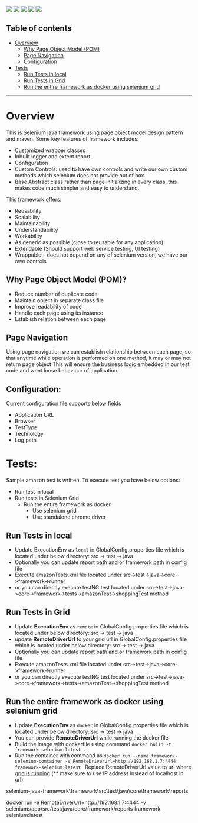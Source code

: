 ![](https://img.shields.io/badge/Selenium-Java-darkgreen?style=flat-square&logo=selenium)
![](https://img.shields.io/badge/Build_Automation-Maven-red?style=flat-square&logo=apachemaven&logoColor=red)
![](https://img.shields.io/badge/DesignPattern-Page_Object_Model-aqua?style=flat-square&logo=page)
![](https://img.shields.io/badge/Docker-gray?style=flat-square&logo=docker)
![](https://img.shields.io/badge/Selenium_Grid-gray?style=flat-square&logo=selenium)

## Table of contents
* [Overview](#overview)
  * [Why Page Object Model (POM)](#why-page-object-model-(POM)?)
  * [Page Navigation](#page-navigation)
  * [Configuration](#configuration)
* [Tests](#tests:)
  * [Run Tests in local](#run-tests-in-local)
  * [Run Tests in Grid](#run-tests-in-grid)
  * [Run the entire framework as docker using selenium grid](#run-the-entire-framework-as-docker-using-selenium-grid)
****


# Overview
This is Selenium java framework using page object model design pattern and maven. 
Some key features of framework includes:
    
  - Customized wrapper classes
  - Inbuilt logger and extent report
  - Configuration
  - Custom Controls: used to have own controls and write our own custom methods which selenium does not provide out of box.
  - Base Abstract class rather than page initializing in every class, this makes code much simpler and easy to understand.

This framework offers:
- Reusability
- Scalability
- Maintainability
- Understandability
- Workability
- As generic as possible (close to reusable for any application)
- Extendable (Should support web service testing, UI testing)
- Wrappable – does not depend on any of selenium version, we have our own controls

## Why Page Object Model (POM)?
- Reduce number of duplicate code
- Maintain object in separate class file
- Improve readability of code
- Handle each page using its instance
- Establish relation between each page

## Page Navigation
Using page navigation we can establish relationship between each page, so that anytime while operation is performed on one method, it may or may not return page object
This will ensure the business logic embedded in our test code and wont loose behaviour of application.

## Configuration:
Current configuration file supports below fields
- Application URL
- Browser
- TestType
- Technology
- Log path

# Tests:
Sample amazon test is written. To execute test you have below options:
- Run test in local
- Run tests in Selenium Grid
  - Run the entire framework as docker 
    - Use selenium grid
    - Use standalone chrome driver

## Run Tests in local
- Update ExecutionEnv as `local` in GlobalConfig.properties file which is located under below directory:
src -> test -> java
- Optionally you can update report path and or framework path in config file
- Execute amazonTests.xml file located under src->test->java->core->framework->runner
- or you can directly execute testNG test located under src->test->java->core->framework->tests->amazonTest->shoppingTest method

## Run Tests in Grid
- Update **ExecutionEnv** as `remote` in GlobalConfig.properties file which is located under below directory:
  src -> test -> java
- update **RemoteDriverUrl** to your grid url in GlobalConfig.properties file which is located under below directory:
  src -> test -> java
- Optionally you can update report path and or framework path in config file
- Execute amazonTests.xml file located under src->test->java->core->framework->runner
- or you can directly execute testNG test located under src->test->java->core->framework->tests->amazonTest->shoppingTest method

## Run the entire framework as docker using selenium grid
- Update **ExecutionEnv** as `docker` in GlobalConfig.properties file which is located under below directory:
  src -> test -> java
- You can provide **RemoteDriverUrl** while running the docker file
- Build the image with dockerfile using command ```docker build -t framework-selenium:latest .```
- Run the container with command as 
  ```docker run --name framework-selenium-container -e RemoteDriverUrl=http://192.168.1.7:4444 framework-selenium:latest ```
  Replace RemoteDriverUrl value to url where [grid is running](#how-to-run-selenium-grid) (** make sure to use IP address instead of localhost in url)



 selenium-java-framework\framework\src\test\java\core\framework\reports


docker run -e RemoteDriverUrl=http://192.168.1.7:4444 -v selenium:/app/src/test/java/core/framework/reports framework-selenium:latest